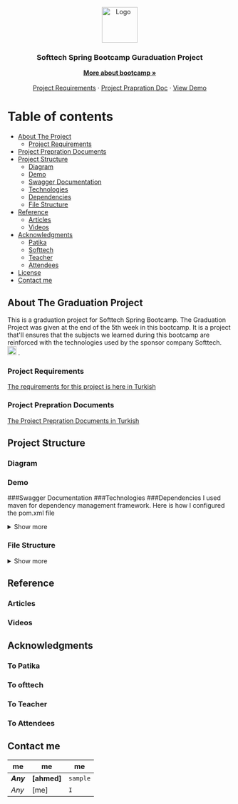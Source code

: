 <!-- PROJECT LOGO -->
<br />
<div align="center">
  <a href="https://softtech.com.tr">
    <img src="https://softtech.com.tr/wp-content/uploads/2017/12/standart-logo.png" alt="Logo" height="80">
  </a>

<h3 align="center">Softtech Spring Bootcamp Guraduation Project</h3>

  <p align="center">
    <a href="https://www.patika.dev/bootcamp/softtech-java-spring-bootcamp"><strong>More about bootcamp »</strong></a>
    <br />
    <br />
    <a href="https://github.com/165-Softtech-Patika-Java-Spring/bitirmeprojesi-UyCoder/blob/main/BitirmeProjesiTalepleri.md">Project Requirements</a>
    ·
    <a href="https://github.com/165-Softtech-Patika-Java-Spring/bitirmeprojesi-UyCoder/blob/main/BitirmeProjesiHazirlikDokumani.pdf">Project Prapration Doc</a>
    ·
    <a href="https://github.com/othneildrew/Best-README-Template/issues">View Demo</a>
  </p>
</div>



# Table of contents

* [About The Project](#About-The-Graduation-Project)
    + [Project Requirements](#Project-Requirements)
* [Project Prepration Documents](#Project-Prepration-Documents)
* [Project Structure](#Project-Structure)
    + [Diagram](#Diagram)
    + [Demo](#demo)
    + [Swagger Documentation](#Swagger-Documentation)
    + [Technologies](#Technologies)
    + [Dependencies](#Dependencies)
    + [File Structure](#File-Structure)
* [Reference](#Reference)
    + [Articles](#Articles)
    + [Videos](#Videos)
* [Acknowledgments](#Acknowledgments)
    + [Patika](#Patika)
    + [Softtech](#Softtech)
    + [Teacher](#Teacher)
    + [Attendees](#Attendees)
* [License](#license)
* [Contact me](#linkedIn)



## About The Graduation Project
This is a graduation project for Softtech Spring Bootcamp. The Graduation Project was given at the end of the 5th week in this bootcamp. It is a project that'll ensures that the subjects we learned during this bootcamp are reinforced with the technologies used by the sponsor company Softtech. [<img src='https://softtech.com.tr/wp-content/uploads/2017/12/standart-logo.png' alt='softtech' height='20'>](https://softtech.com.tr/) .

### Project Requirements
[The requirements for this project is here in Turkish](https://github.com/165-Softtech-Patika-Java-Spring/bitirmeprojesi-UyCoder/blob/main/BitirmeProjesiTalepleri.md)


### Project Prepration Documents
[The Project Prepration Documents in Turkish](https://github.com/165-Softtech-Patika-Java-Spring/bitirmeprojesi-UyCoder/blob/main/BitirmeProjesiHazirlikDokumani.pdf)

## Project Structure


### Diagram
### Demo
###Swagger Documentation
###Technologies
###Dependencies
I used maven for dependency management framework. Here is how I configured the pom.xml file 
<details>
<summary>Show more</summary>

```xml
<?xml version="1.0" encoding="UTF-8"?>
<project xmlns="http://maven.apache.org/POM/4.0.0"
         xmlns:xsi="http://www.w3.org/2001/XMLSchema-instance"
         xsi:schemaLocation="http://maven.apache.org/POM/4.0.0 http://maven.apache.org/xsd/maven-4.0.0.xsd">
    <modelVersion>4.0.0</modelVersion>

    <groupId>dev.ahmed</groupId>
    <artifactId>ahmed</artifactId>
    <version>1.0-SNAPSHOT</version>

    <properties>
        <maven.compiler.source>8</maven.compiler.source>
        <maven.compiler.target>8</maven.compiler.target>
        <project.build.sourceEncoding>UTF-8</project.build.sourceEncoding>
        <project.reporting.outputEncoding>UTF-8</project.reporting.outputEncoding>
    </properties>

    <dependencies>
        <dependency>
            <groupId>junit</groupId>
            <artifactId>junit</artifactId>
            <version>4.11</version>
            <scope>test</scope>
        </dependency>

    </dependencies>

    <build>
        <testResources>
            <testResource>
                <directory>src/test/java</directory>
                <excludes>
                    <exclude>**/*.java</exclude>
                </excludes>
            </testResource>
        </testResources>
        <plugins>
            <plugin>
                <groupId>org.apache.maven.plugins</groupId>
                <artifactId>maven-compiler-plugin</artifactId>
                <version>3.6.0</version>
                <configuration>
                    <encoding>UTF-8</encoding>
                    <source>1.8</source>
                    <target>1.8</target>
                    <compilerArgument>-Werror</compilerArgument>
                </configuration>
            </plugin>
        </plugins>
    </build>

</project>
```
</details>


### File Structure
<details>
<summary>Show more</summary>

```bash
tree /f
Graduation Project
│   .gitignore
│   demo.iml
│   mvnw
│   mvnw.cmd
│   pom.xml
│   postman.json
│   README.md
│
├───.idea
│   │   .gitignore
│   │   .name
│   │   compiler.xml
│   │   encodings.xml
│   │   jarRepositories.xml
│   │   misc.xml
│   │   modules.xml
│   │   workspace.xml
│   │
│   ├───codeStyles
│   │       codeStyleConfig.xml
│   │       Project.xml
│   │
│   └───libraries
│
├───.mvn
│   └───wrapper
│           maven-wrapper.jar
│           maven-wrapper.properties
│           MavenWrapperDownloader.java
│
├───src
│   ├───main
│   │   ├───java
│   │   │   │   Notes-For-Part-6.txt
│   │   │   │   Notes-For_Part-7.txt
│   │   │   │
│   │   │   └───com
│   │   │       └───uycoder
│   │   │           └───demo
│   │   │               │   DemoApplication.java
│   │   │               │
│   │   │               ├───beans
│   │   │               │       Country.java
│   │   │               │
│   │   │               ├───controllers
│   │   │               │       AddResponse.java
│   │   │               │       CountryController.java
│   │   │               │
│   │   │               ├───repository
│   │   │               │       CountryRepository.java
│   │   │               │
│   │   │               └───services
│   │   │                       Capture.PNG
│   │   │                       CountryService.java
│   │   │
│   │   └───resources
│   │           application.properties
│   │           banner.txt
│   │
│   └───test
│       └───java
│           └───com
│               └───uycoder
│                   └───demo
│                           DemoApplicationTests.java
│
└───target
    ├───classes
    │   └───com
    │       └───uycoder
    │           └───demo
    │               │   DemoApplication.class
    │               │
    │               ├───beans
    │               │       Country.class
    │               │
    │               ├───controllers
    │               │       AddResponse.class
    │               │       CountryController.class
    │               │
    │               ├───repository
    │               │       CountryRepository.class
    │               │
    │               └───services
    │                       CountryService.class
    │
    ├───generated-sources
    │   └───annotations
    ├───generated-test-sources
    │   └───test-annotations
    └───test-classes
        └───com
            └───uycoder
                └───demo
                        DemoApplicationTests.class

```

</details>

## Reference

### Articles

### Videos

## Acknowledgments

### To Patika
### To ofttech
### To Teacher
### To Attendees

## Contact me
| me       | me              | me                                                                                   |
| ------------------ | ----------------------- | ---------------------------------------------------------------------------------------------- |
| ***Any***          | **[ahmed]**         | `sample`                                                                |
| *Any*              | [me]           | `I`                                                          |

